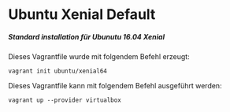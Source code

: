 # Ubuntu Xenial Default
##### Standard installation für Ubunutu 16.04 Xenial 

Dieses Vagrantfile wurde mit folgendem Befehl erzeugt:

`vagrant init ubuntu/xenial64`

Dieses Vagrantfile kann mit folgendem Befehl ausgeführt werden:

`vagrant up --provider virtualbox`

